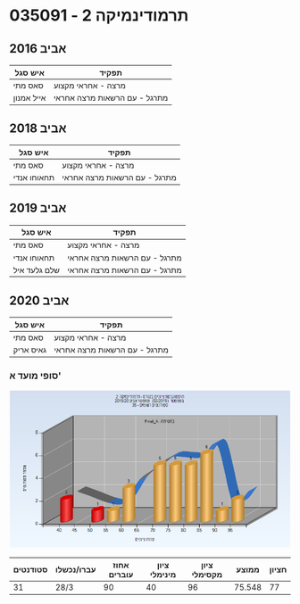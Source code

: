 # 035091 - תרמודינמיקה  2

## אביב 2016

| איש סגל | תפקיד |
| ---- | ---- |
| סאס מתי | מרצה - אחראי מקצוע |
| אייל אמנון | מתרגל - עם הרשאות מרצה אחראי |

## אביב 2018

| איש סגל | תפקיד |
| ---- | ---- |
| סאס מתי | מרצה - אחראי מקצוע |
| תחאוחו אנדי | מתרגל - עם הרשאות מרצה אחראי |

## אביב 2019

| איש סגל | תפקיד |
| ---- | ---- |
| סאס מתי | מרצה - אחראי מקצוע |
| תחאוחו אנדי | מתרגל - עם הרשאות מרצה אחראי |
| שלם גלעד איל | מתרגל - עם הרשאות מרצה אחראי |

## אביב 2020

| איש סגל | תפקיד |
| ---- | ---- |
| סאס מתי | מרצה - אחראי מקצוע |
| גאיס אריק | מתרגל - עם הרשאות מרצה אחראי |

### סופי מועד א'

![201902 Final_A](201902/Final_A.png)

| סטודנטים | עברו/נכשלו | אחוז עוברים | ציון מינימלי | ציון מקסימלי | ממוצע | חציון |
| ---- | ---- | ---- | ---- | ---- | ---- | ---- |
| 31 | 28/3 | 90 | 40 | 96 | 75.548 | 77 |

